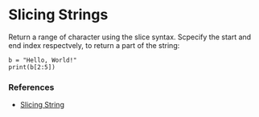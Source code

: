# Slicing Strings

Return a range of character using the slice syntax.
Scpecify the start and end index respectvely, to return a part of the string:
```
b = "Hello, World!"
print(b[2:5])
```

### References
- [Slicing String](https://www.w3schools.com/python/python_strings_slicing.asp)
